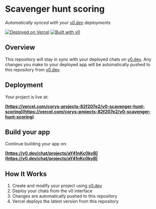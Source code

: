 # Scavenger hunt scoring

*Automatically synced with your [v0.dev](https://v0.dev) deployments*

[![Deployed on Vercel](https://img.shields.io/badge/Deployed%20on-Vercel-black?style=for-the-badge&logo=vercel)](https://vercel.com/corys-projects-82f207e2/v0-scavenger-hunt-scoring)
[![Built with v0](https://img.shields.io/badge/Built%20with-v0.dev-black?style=for-the-badge)](https://v0.dev/chat/projects/aY41nKc0kyB)

## Overview

This repository will stay in sync with your deployed chats on [v0.dev](https://v0.dev).
Any changes you make to your deployed app will be automatically pushed to this repository from [v0.dev](https://v0.dev).

## Deployment

Your project is live at:

**[https://vercel.com/corys-projects-82f207e2/v0-scavenger-hunt-scoring](https://vercel.com/corys-projects-82f207e2/v0-scavenger-hunt-scoring)**

## Build your app

Continue building your app on:

**[https://v0.dev/chat/projects/aY41nKc0kyB](https://v0.dev/chat/projects/aY41nKc0kyB)**

## How It Works

1. Create and modify your project using [v0.dev](https://v0.dev)
2. Deploy your chats from the v0 interface
3. Changes are automatically pushed to this repository
4. Vercel deploys the latest version from this repository